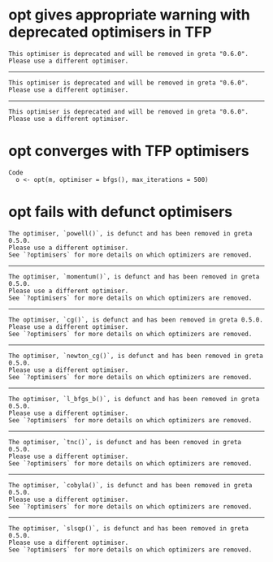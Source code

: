 # opt gives appropriate warning with deprecated optimisers in TFP

    This optimiser is deprecated and will be removed in greta "0.6.0".
    Please use a different optimiser.

---

    This optimiser is deprecated and will be removed in greta "0.6.0".
    Please use a different optimiser.

---

    This optimiser is deprecated and will be removed in greta "0.6.0".
    Please use a different optimiser.

# opt converges with TFP optimisers

    Code
      o <- opt(m, optimiser = bfgs(), max_iterations = 500)

# opt fails with defunct optimisers

    The optimiser, `powell()`, is defunct and has been removed in greta 0.5.0.
    Please use a different optimiser.
    See `?optimisers` for more details on which optimizers are removed.

---

    The optimiser, `momentum()`, is defunct and has been removed in greta 0.5.0.
    Please use a different optimiser.
    See `?optimisers` for more details on which optimizers are removed.

---

    The optimiser, `cg()`, is defunct and has been removed in greta 0.5.0.
    Please use a different optimiser.
    See `?optimisers` for more details on which optimizers are removed.

---

    The optimiser, `newton_cg()`, is defunct and has been removed in greta 0.5.0.
    Please use a different optimiser.
    See `?optimisers` for more details on which optimizers are removed.

---

    The optimiser, `l_bfgs_b()`, is defunct and has been removed in greta 0.5.0.
    Please use a different optimiser.
    See `?optimisers` for more details on which optimizers are removed.

---

    The optimiser, `tnc()`, is defunct and has been removed in greta 0.5.0.
    Please use a different optimiser.
    See `?optimisers` for more details on which optimizers are removed.

---

    The optimiser, `cobyla()`, is defunct and has been removed in greta 0.5.0.
    Please use a different optimiser.
    See `?optimisers` for more details on which optimizers are removed.

---

    The optimiser, `slsqp()`, is defunct and has been removed in greta 0.5.0.
    Please use a different optimiser.
    See `?optimisers` for more details on which optimizers are removed.

